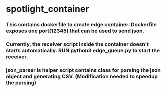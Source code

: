 # spotlight_container
### This contains dockerfile to create edge container. Dockerfile exposes one port(12345) that can be used to send json. 
### Currently, the receiver script inside the container doesn't starts automatically. RUN python3 edge_queue.py to start the receiver. 
### json_parser is helper script contains class for parsing the json object and generating CSV. (Modification needed to speedup the parsing)
